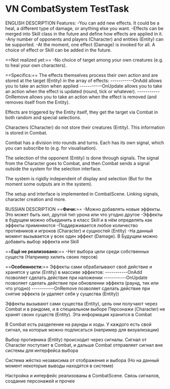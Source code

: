 # VN CombatSystem TestTask
ENGLISH DESCRIPTION
Features:
-You can add new effects. It could be a heal, a different type of damage, or anything else you want.
-Effects can be merged into Skill class in the future and define how effects are applied in it.
-Any number of opponents and players (Character) and entities (Entity) can be supported.
-At the moment, one effect (Damage) is invoked for all. A choice of effect or Skill can be added in the future.

==Not realized yet:==
-No choice of target among your own creatures (e.g. to heal your own characters).


==Specifics:==
The effects themselves process their own action and are stored at the target (Entity) in the array of effects:
-----------OnAdd allows you to take an action when applied
-----------OnUpdate allows you to take an action when the effect is updated (round, tick or whatever).
-----------OnRemove allows you to take an action when the effect is removed (and removes itself from the Entity).

Effects are triggered by the Entity itself, they get the target via Combat in both random and special selections.

Characters (Character) do not store their creatures (Entity). This information is stored in Combat.

Combat has a division into rounds and turns. Each has its own signal, which you can subscribe to (e.g. for visualisation).

The selection of the opponent (Entity) is done through signals. The signal from the Character goes to Combat, and then Combat sends a signal outside the system for the selection interface.

The system is rigidly independent of display and selection (But for the moment some outputs are in the system).

The setup and interface is implemented in CombatScene. Linking signals, character creation and more.


RUSSIAN DESCRIPTION
==**Фичи:**==
-Можно добавлять новые эффекты. Это может быть хил, другой тип урона или что угодно другое
-Эффекты в будущем можно объединить в класс Skill и в нём определять как эффекты применяются
-Поддерживается любое количество противников и игроков (Character) и сущностей (Entity)
-На данный момент вызывается у всех один эффект (Damage). В Будущем можно добавить выбор эффекта или Skill

==**Ещё не реализовано:**==
-Нет выбора цели среди собственных существ (Например хилить своих персов)

==**Особенности:**==
Эффекты сами обрабатывают своё действие и хранятся у цели (Entity) в массиве эффектов:
-----------OnAdd позволяет сделать действие при наложении
-----------OnUpdate позволяет сделать действие при обновлении эффекта (раунд, тик или что угодно)
-----------OnRemove позволяет сделать действие при снятие эффекта (и удаляет себя у существа (Entity))

Эффекты вызывают сами существа (Entity), цель они получают через Combat и в рандоме, и в специальном выборе
Персонажи (Character) не хранят своих существ (Entity). Эта информация хранится в Combat

В Combat есть разделение на раунды и ходы. У каждого есть свой сигнал, на которые можно подписаться (например для визуализации)

Выбор противника (Entity) происходит через сигналы. Сигнал от Character поступает в Combat, и дальше Combat отправляет сигнал вне системы для интерфейса выбора

Система жёстко независима от отображения и выбора (Но на данный момент некоторые выводы находятся в системе)

Настройка и интерфейс реализованы в CombatScene. Связь сигналов, создание персонажей и прочее
